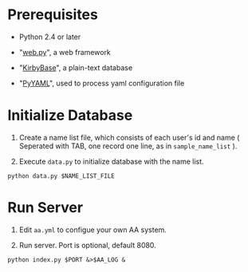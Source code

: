 # Prerequisites

- Python 2.4 or later

- "[web.py](http://webpy.org/)", a web framework

- "[KirbyBase](http://www.netpromi.com/kirbybase_python.html)", a plain-text database

- "[PyYAML](http://pyyaml.org/)", used to process yaml configuration file

# Initialize Database

1. Create a name list file, which consists of each user's id and name ( Seperated with TAB, one record one line, as in `sample_name_list` ).

2. Execute `data.py` to initialize database with the name list.  
```
python data.py $NAME_LIST_FILE
```

# Run Server

1. Edit `aa.yml` to configue your own AA system.

2. Run server. Port is optional, default 8080. 
```
python index.py $PORT &>$AA_LOG &
```